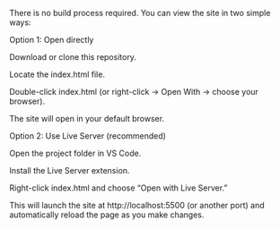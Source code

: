There is no build process required. You can view the site in two simple ways:

Option 1: Open directly

Download or clone this repository.

Locate the index.html file.

Double-click index.html (or right-click -> Open With -> choose your browser).

The site will open in your default browser.

Option 2: Use Live Server (recommended)

Open the project folder in VS Code.

Install the Live Server extension.

Right-click index.html and choose “Open with Live Server.”

This will launch the site at http://localhost:5500 (or another port) and automatically reload the page as you make changes.